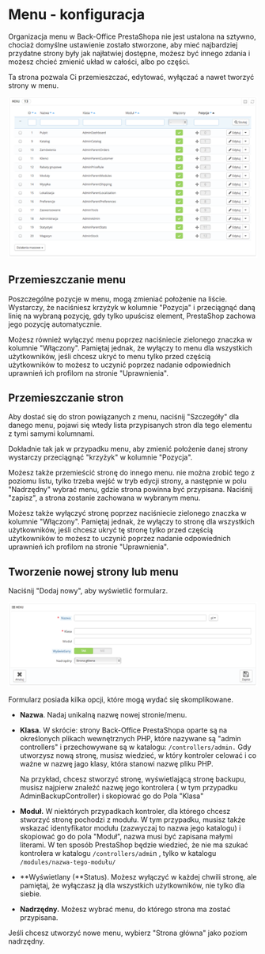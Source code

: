 # Menu - konfiguracja

Organizacja menu w Back-Office PrestaShopa nie jest ustalona na sztywno, chociaż domyślne ustawienie zostało stworzone, aby mieć najbardziej przydatne strony były jak najłatwiej dostępne, możesz być innego zdania i możesz chcieć zmienić układ w całości, albo po części.

Ta strona pozwala Ci przemieszczać, edytować, wyłączać a nawet tworzyć strony w menu.

![](../../../.gitbook/assets/30245469.png)

## Przemieszczanie menu <a href="#menu-konfiguracja-przemieszczaniemenu" id="menu-konfiguracja-przemieszczaniemenu"></a>

Poszczególne pozycje w menu, mogą zmieniać położenie na liście. Wystarczy, że naciśniesz krzyżyk w kolumnie "Pozycja" i przeciągnąć daną linię na wybraną pozycję, gdy tylko upuścisz element, PrestaShop zachowa jego pozycję automatycznie.

Możesz również wyłączyć menu poprzez naciśniecie zielonego znaczka w kolumnie "Włączony". Pamiętaj jednak, że wyłączy to menu dla wszystkich użytkowników, jeśli chcesz ukryć to menu tylko przed częścią użytkowników to możesz to uczynić poprzez nadanie odpowiednich uprawnień ich profilom na stronie "Uprawnienia".

## Przemieszczanie stron <a href="#menu-konfiguracja-przemieszczaniestron" id="menu-konfiguracja-przemieszczaniestron"></a>

Aby dostać się do stron powiązanych z menu, naciśnij "Szczegóły" dla danego menu, pojawi się wtedy lista przypisanych stron dla tego elementu z tymi samymi kolumnami.

Dokładnie tak jak w przypadku menu, aby zmienić położenie danej strony wystarczy przeciągnąć "krzyżyk" w kolumnie "Pozycja".

Możesz także przemieścić stronę do innego menu. nie można zrobić tego z poziomu listu, tylko trzeba wejść w tryb edycji strony, a następnie w polu "Nadrzędny" wybrać menu, gdzie strona powinna być przypisana. Naciśnij "zapisz", a strona zostanie zachowana w wybranym menu.

Możesz także wyłączyć stronę poprzez naciśniecie zielonego znaczka w kolumnie "Włączony". Pamiętaj jednak, że wyłączy to stronę dla wszystkich użytkowników, jeśli chcesz ukryć tę stronę tylko przed częścią użytkowników to możesz to uczynić poprzez nadanie odpowiednich uprawnień ich profilom na stronie "Uprawnienia".

## Tworzenie nowej strony lub menu <a href="#menu-konfiguracja-tworzenienowejstronylubmenu" id="menu-konfiguracja-tworzenienowejstronylubmenu"></a>

Naciśnij "Dodaj nowy", aby wyświetlić formularz.

![](../../../.gitbook/assets/30245470.png)

Formularz posiada kilka opcji, które mogą wydać się skomplikowane.

* **Nazwa**. Nadaj unikalną nazwę nowej stronie/menu.
*   **Klasa.** W skrócie: strony Back-Office PrestaShopa oparte są na określonych plikach wewnętrznych PHP, które nazywane są  "admin controllers" i przechowywane są w katalogu: `/controllers/admin.` Gdy utworzysz nową stronę, musisz wiedzieć, w który kontroler celować i co ważne w nazwę jago klasy, która stanowi nazwę pliku PHP.

    Na przykład, chcesz stworzyć stronę, wyświetlającą stronę backupu, musisz najpierw znaleźć nazwę jego kontrolera ( w tym przypadku AdminBackupController) i skopiować go do Pola "Klasa"
* **Moduł.** W niektórych przypadkach kontroler, dla którego chcesz stworzyć stronę pochodzi z modułu. W tym przypadku, musisz także wskazać identyfikator modułu (zazwyczaj to nazwa jego katalogu) i skopiować go do pola "Moduł", nazwa musi być zapisana małymi literami. W ten sposób PrestaShop będzie wiedzieć, że nie ma szukać kontrolera w katalogu `/controllers/admi`n , tylko w katalogu `/modules/nazwa-tego-modułu/`
* **Wyświetlany (**Status). Możesz wyłączyć w każdej chwili stronę, ale pamiętaj, że wyłączasz ją dla wszystkich użytkowników, nie tylko dla siebie.
* **Nadrzędny.** Możesz wybrać menu, do którego strona ma zostać przypisana.

Jeśli chcesz utworzyć nowe menu, wybierz "Strona główna" jako poziom nadrzędny.

